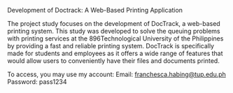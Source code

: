 Development of Doctrack: A Web-Based Printing Application

The project study focuses on the development of DocTrack, a web-based printing system. This study was developed to solve the queuing problems with printing services at the 896Technological University of the Philippines by providing a fast and reliable printing system. DocTrack is specifically made for students and employees as it offers a wide range of features that would allow users to conveniently have their files and documents printed. 

To access, you may use my account: 
Email: franchesca.habing@tup.edu.ph
Password: pass1234
